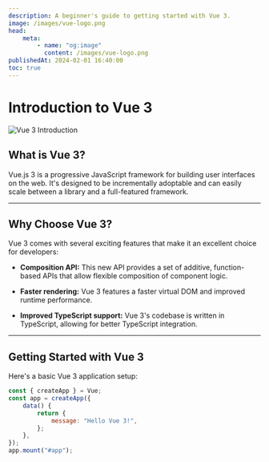 ```yaml
---
description: A beginner's guide to getting started with Vue 3.
image: /images/vue-logo.png
head:
    meta:
        - name: "og:image"
          content: /images/vue-logo.png
publishedAt: 2024-02-01 16:40:00
toc: true
---
```


# Introduction to Vue 3

![Vue 3 Introduction](/images/vue-logo.png)

## What is Vue 3?

Vue.js 3 is a progressive JavaScript framework for building user interfaces on the web. It's designed to be incrementally adoptable and can easily scale between a library and a full-featured framework.

---

## Why Choose Vue 3?

Vue 3 comes with several exciting features that make it an excellent choice for developers:

-   **Composition API:** This new API provides a set of additive, function-based APIs that allow flexible composition of component logic.

-   **Faster rendering:** Vue 3 features a faster virtual DOM and improved runtime performance.

-   **Improved TypeScript support:** Vue 3's codebase is written in TypeScript, allowing for better TypeScript integration.

---

## Getting Started with Vue 3

Here's a basic Vue 3 application setup:

```javascript
const { createApp } = Vue;
const app = createApp({
    data() {
        return {
            message: "Hello Vue 3!",
        };
    },
});
app.mount("#app");
```
